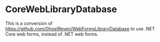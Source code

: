 # CoreWebLibraryDatabase
This is a conversion of https://github.com/GhostReven/WebFormsLibraryDatabase to use .NET Core web forms, instead of .NET web forms.
